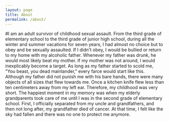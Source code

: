 ```yaml
---
layout: page
title: About
permalink: /about/
---
```

#I am an adult survivor of childhood sexual assault. From the third grade of elementary school to the third grade of junior high school, during all the winter and summer vacations for seven years, I had almost no choice but to obey and be sexually assaulted. If I didn't obey, I would be bullied or return to my home with my alcoholic father. Whenever my father was drunk, he would most likely beat my mother. If my mother was not around, I would inexplicably become a target. As long as my father started to scold me, "You beast, you dead mainlander," every farce would start like this. Although my father did not punish me with his bare hands, there were many objects of all sizes that flew towards me. Once a kitchen knife flew less than ten centimeters away from my left ear. Therefore, my childhood was very short. The happiest moment in my memory was when my elderly grandparents took care of me until I was in the second grade of elementary school. First, I officially separated from my uncle and grandfathers, and then not long after, my grandfather died of cancer. At that time, I felt like the sky had fallen and there was no one to protect me anymore.
